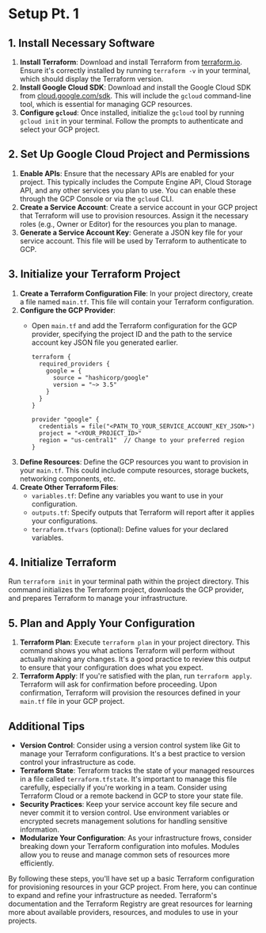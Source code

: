 # Setup Pt. 1

## 1. Install Necessary Software

1. **Install Terraform**: Download and install Terraform from [terraform.io](https://www.terraform.io/).
   Ensure it's correctly installed by running `terraform -v` in your terminal, which should display the Terraform version.
2. **Install Google Cloud SDK**: Download and install the Google Cloud SDK from [cloud.google.com/sdk](https://cloud.google.com/sdk?hl=en).
   This will include the `gcloud` command-line tool, which is essential for managing GCP resources.
3. **Configure `gcloud`**: Once installed, initialize the `gcloud` tool by running `gcloud init` in your terminal.
   Follow the prompts to authenticate and select your GCP project.

## 2. Set Up Google Cloud Project and Permissions

1. **Enable APIs**: Ensure that the necessary APIs are enabled for your project.
   This typically includes the Compute Engine API, Cloud Storage API, and any other services you plan to use.
   You can enable these through the GCP Console or via the `gcloud` CLI.
2. **Create a Service Account**: Create a service account in your GCP project that Terraform will use to provision resources.
   Assign it the necessary roles (e.g., Owner or Editor) for the resources you plan to manage.
3. **Generate a Service Account Key**: Generate a JSON key file for your service account.
   This file will be used by Terraform to authenticate to GCP.

## 3. Initialize your Terraform Project

1. **Create a Terraform Configuration File**: In your project directory, create a file named `main.tf`.
   This file will contain your Terraform configuration.
2. **Configure the GCP Provider**:
   - Open `main.tf` and add the Terraform configuration for the GCP provider, specifying the project ID and the path to the service account key JSON file you generated earlier.
     
     ```hcl
     terraform {
       required_providers {
         google = {
           source = "hashicorp/google"
           version = "~> 3.5"
         }
       }
     }
     
     provider "google" {
       credentials = file("<PATH_TO_YOUR_SERVICE_ACCOUNT_KEY_JSON>")
       project = "<YOUR_PROJECT_ID>"
       region = "us-central1"  // Change to your preferred region
     }
     ```
3. **Define Resources**: Define the GCP resources you want to provision in your `main.tf`.
   This could include compute resources, storage buckets, networking components, etc.
4. **Create Other Terraform Files**:
   - `variables.tf`: Define any variables you want to use in your configuration.
   - `outputs.tf`: Specify outputs that Terraform will report after it applies your configurations.
   - `terraform.tfvars` (optional): Define values for your declared variables.

## 4. Initialize Terraform

Run `terraform init` in your terminal path within the project directory.
This command initializes the Terraform project, downloads the GCP provider, and prepares Terraform to manage your infrastructure.

## 5. Plan and Apply Your Configuration

1. **Terraform Plan**: Execute `terraform plan` in your project directory.
   This command shows you what actions Terraform will perform without actually making any changes.
   It's a good practice to review this output to ensure that your configuration does what you expect.
2. **Terraform Apply**: If you're satisfied with the plan, run `terraform apply`.
   Terraform will ask for confirmation before proceeding.
   Upon confirmation, Terraform will provision the resources defined in your `main.tf` file in your GCP project.

## Additional Tips

- **Version Control**: Consider using a version control system like Git to manage your Terraform configurations.
  It's a best practice to version control your infrastructure as code.
- **Terraform State**: Terraform tracks the state of your managed resources in a file called `terraform.tfstate`.
  It's important to manage this file carefully, especially if you're working in a team.
  Consider using Terraform Cloud or a remote backend in GCP to store your state file.
- **Security Practices**: Keep your service account key file secure and never commit it to version control.
  Use environment variables or encrypted secrets management solutions for handling sensitive information.
- **Modularize Your Configuration**: As your infrastructure frows, consider breaking down your Terraform configuration into mofules.
  Modules allow you to reuse and manage common sets of resources more efficiently.

By following these steps, you'll have set up a basic Terraform configuration for provisioning resources in your GCP project.
From here, you can continue to expand and refine your infrastructure as needed.
Terraform's documentation and the Terraform Registry are great resources for learning more about available providers, resources, and modules to use in your projects.
